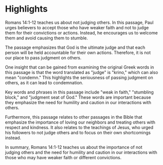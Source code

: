 # Highlights

Romans 14:1-12 teaches us about not judging others. In this passage, Paul urges believers to accept those who have weaker faith and not to judge them for their convictions or actions. Instead, he encourages us to welcome them and avoid causing them to stumble. 

The passage emphasizes that God is the ultimate judge and that each person will be held accountable for their own actions. Therefore, it is not our place to pass judgment on others. 

One insight that can be gained from examining the original Greek words in this passage is that the word translated as "judge" is "krino," which can also mean "condemn." This highlights the seriousness of passing judgment on others, as it can lead to condemnation. 

Key words and phrases in this passage include "weak in faith," "stumbling block," and "judgment seat of God." These words are important because they emphasize the need for humility and caution in our interactions with others. 

Furthermore, this passage relates to other passages in the Bible that emphasize the importance of loving our neighbors and treating others with respect and kindness. It also relates to the teachings of Jesus, who urged his followers to not judge others and to focus on their own shortcomings instead. 

In summary, Romans 14:1-12 teaches us about the importance of not judging others and the need for humility and caution in our interactions with those who may have weaker faith or different convictions.

